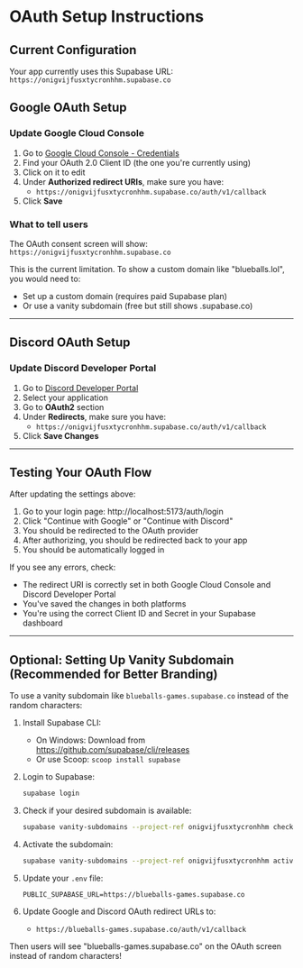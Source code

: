 # OAuth Setup Instructions

## Current Configuration

Your app currently uses this Supabase URL: `https://onigvijfusxtycronhhm.supabase.co`

## Google OAuth Setup

### Update Google Cloud Console

1. Go to [Google Cloud Console - Credentials](https://console.cloud.google.com/apis/credentials)
2. Find your OAuth 2.0 Client ID (the one you're currently using)
3. Click on it to edit
4. Under **Authorized redirect URIs**, make sure you have:
   - `https://onigvijfusxtycronhhm.supabase.co/auth/v1/callback`
5. Click **Save**

### What to tell users

The OAuth consent screen will show: `https://onigvijfusxtycronhhm.supabase.co`

This is the current limitation. To show a custom domain like "blueballs.lol", you would need to:
- Set up a custom domain (requires paid Supabase plan)
- Or use a vanity subdomain (free but still shows .supabase.co)

---

## Discord OAuth Setup

### Update Discord Developer Portal

1. Go to [Discord Developer Portal](https://discord.com/developers/applications)
2. Select your application
3. Go to **OAuth2** section
4. Under **Redirects**, make sure you have:
   - `https://onigvijfusxtycronhhm.supabase.co/auth/v1/callback`
5. Click **Save Changes**

---

## Testing Your OAuth Flow

After updating the settings above:

1. Go to your login page: http://localhost:5173/auth/login
2. Click "Continue with Google" or "Continue with Discord"
3. You should be redirected to the OAuth provider
4. After authorizing, you should be redirected back to your app
5. You should be automatically logged in

If you see any errors, check:
- The redirect URI is correctly set in both Google Cloud Console and Discord Developer Portal
- You've saved the changes in both platforms
- You're using the correct Client ID and Secret in your Supabase dashboard

---

## Optional: Setting Up Vanity Subdomain (Recommended for Better Branding)

To use a vanity subdomain like `blueballs-games.supabase.co` instead of the random characters:

1. Install Supabase CLI:
   - On Windows: Download from https://github.com/supabase/cli/releases
   - Or use Scoop: `scoop install supabase`

2. Login to Supabase:
   ```bash
   supabase login
   ```

3. Check if your desired subdomain is available:
   ```bash
   supabase vanity-subdomains --project-ref onigvijfusxtycronhhm check-availability --desired-subdomain blueballs-games --experimental
   ```

4. Activate the subdomain:
   ```bash
   supabase vanity-subdomains --project-ref onigvijfusxtycronhhm activate --desired-subdomain blueballs-games --experimental
   ```

5. Update your `.env` file:
   ```
   PUBLIC_SUPABASE_URL=https://blueballs-games.supabase.co
   ```

6. Update Google and Discord OAuth redirect URLs to:
   - `https://blueballs-games.supabase.co/auth/v1/callback`

Then users will see "blueballs-games.supabase.co" on the OAuth screen instead of random characters!
